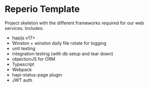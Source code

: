 # Reperio Template
Project skeleton with the different frameworks required for our web services. Includes:

* hapijs v17+
* Winston + winston daily file rotate for logging
* unit testing
* integration testing (with db setup and tear down)
* objectionJS for ORM
* Typescript
* Webpack
* hapi-status-page plugin 
* JWT auth

